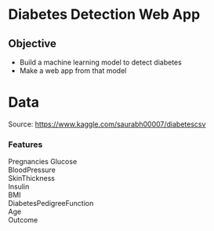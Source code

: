 # Diabetes Detection Web App

## Objective
- Build a machine learning model to detect diabetes
- Make a web app from that model

# Data
Source: https://www.kaggle.com/saurabh00007/diabetescsv

### Features
Pregnancies
Glucose    
BloodPressure             
SkinThickness             
Insulin                   
BMI                       
DiabetesPedigreeFunction  
Age                       
Outcome                   
